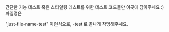 간단한 기능 테스트 혹은 스타일링 테스트를 위한
테스트 코드들만 이곳에 담아주세요 :)
파일명은

"just-file-name-test"
이런식으로, -test 로 끝나게 작명해주세요.
